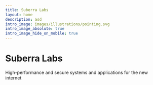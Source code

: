 ```yaml
---
title: Suberra Labs
layout: home
description: asd
intro_image: images/illustrations/pointing.svg
intro_image_absolute: true
intro_image_hide_on_mobile: true
---
```

#

# Suberra Labs



High-performance and secure systems and applications for the new internet
